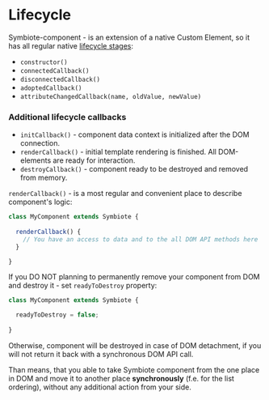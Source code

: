 # Lifecycle

Symbiote-component - is an extension of a native Custom Element, so it has all regular native [lifecycle stages](https://developer.mozilla.org/en-US/docs/Web/Web_Components/Using_custom_elements#using_the_lifecycle_callbacks):
- `constructor()`
- `connectedCallback()`
- `disconnectedCallback()`
- `adoptedCallback()`
- `attributeChangedCallback(name, oldValue, newValue)`

### Additional lifecycle callbacks

- `initCallback()` - component data context is initialized after the DOM connection.
- `renderCallback()` - initial template rendering is finished. All DOM-elements are ready for interaction.
- `destroyCallback()` - component ready to be destroyed and removed from memory.

`renderCallback()` - is a most regular and convenient place to describe component's logic:
```javascript
class MyComponent extends Symbiote {
 
  renderCallback() {
    // You have an access to data and to the all DOM API methods here
  }

}
```


If you DO NOT planning to permanently remove your component from DOM and destroy it - set `readyToDestroy` property:
```javascript
class MyComponent extends Symbiote {

  readyToDestroy = false;
  
}
```
Otherwise, component will be destroyed in case of DOM detachment, if you will not return it back with a synchronous DOM API call.

Than means, that you able to take Symbiote component from the one place in DOM and move it to another place **synchronously** (f.e. for the list ordering), without any additional action from your side.
